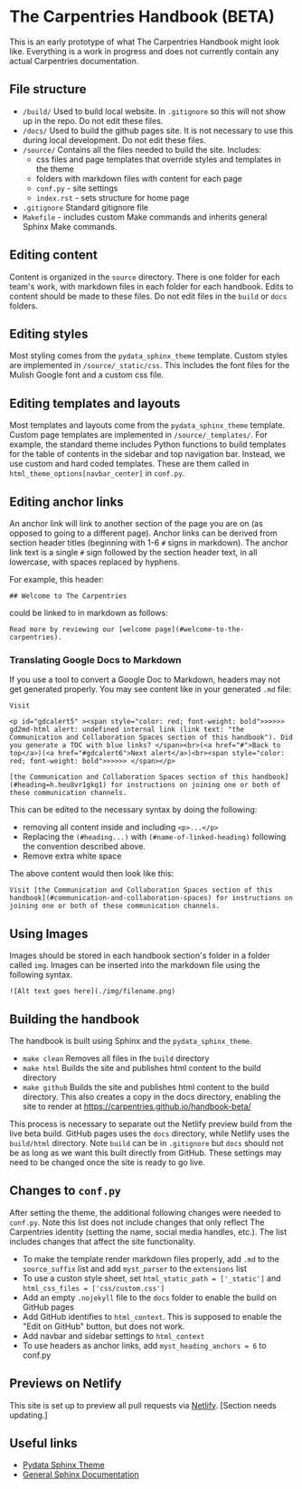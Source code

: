 # The Carpentries Handbook (BETA)

This is an early prototype of what The Carpentries Handbook might look like.  Everything is a work in progress and does not currently contain any actual Carpentries documentation.

## File structure

* `/build/` Used to build local website. In `.gitignore` so this will not show up in the repo.  Do not edit these files.
* `/docs/`  Used to build the github pages site.  It is not necessary to use this during local development. Do not edit these files.
* `/source/` Contains all the files needed to build the site.  Includes:
    * css files and page templates that override styles and templates in the theme
    * folders with markdown files with content for each page
    * `conf.py` - site settings
    * `index.rst` - sets structure for home page
* `.gitignore` Standard gitignore file
* `Makefile` - includes custom Make commands and inherits general Sphinx Make commands.

## Editing content

Content is organized in the `source` directory.  There is one folder for each team's work, with markdown files in each folder for each handbook.  Edits to content should be made to these files.  Do not edit files in the `build` or `docs` folders.

## Editing styles

Most styling comes from the `pydata_sphinx_theme` template.  Custom styles are implemented in `/source/_static/css`.  This includes the font files for the Mulish Google font and a custom css file.

## Editing templates and layouts

Most templates and layouts come from the `pydata_sphinx_theme` template.  Custom page templates are implemented in `/source/_templates/`.  For example, the standard theme includes Python functions to build templates for the table of contents in the sidebar and top navigation bar. Instead, we use custom and hard coded templates.  These are them called in `html_theme_options[navbar_center]` in `conf.py`. 

## Editing anchor links

An anchor link will link to another section of the page you are on (as opposed to going to a different page).  Anchor links can be derived from section header titles (beginning with 1-6 `#` signs in markdown).  The anchor link text is a single `#` sign followed by the section header text, in all lowercase, with spaces replaced by hyphens.

For example, this header:

```
## Welcome to The Carpentries
```

could be linked to in markdown as follows:

```
Read more by reviewing our [welcome page](#welcome-to-the-carpentries).
```

### Translating Google Docs to Markdown

If you use a tool to convert a Google Doc to Markdown, headers may not get generated properly.  You may see content like in your generated `.md` file:

```
Visit 

<p id="gdcalert5" ><span style="color: red; font-weight: bold">>>>>>  gd2md-html alert: undefined internal link (link text: "the Communication and Collaboration Spaces section of this handbook"). Did you generate a TOC with blue links? </span><br>(<a href="#">Back to top</a>)(<a href="#gdcalert6">Next alert</a>)<br><span style="color: red; font-weight: bold">>>>>> </span></p>

[the Communication and Collaboration Spaces section of this handbook](#heading=h.heu8vr1gkq1) for instructions on joining one or both of these communication channels.
```

This can be edited to the necessary syntax by doing the following: 

* removing all content inside and including `<p>...</p>`
* Replacing the `(#heading...)` with `(#name-of-linked-heading)` following the convention described above.  
* Remove extra white space

The above content would then look like this:

```
Visit [the Communication and Collaboration Spaces section of this handbook](#communication-and-collaboration-spaces) for instructions on joining one or both of these communication channels.
```

## Using Images

Images should be stored in each handbook section's folder in a folder called `img`.  Images can be inserted into the markdown file using the following syntax. 

```
![Alt text goes here](./img/filename.png)
```


## Building the handbook

The handbook is built using Sphinx and the `pydata_sphinx_theme`.

* `make clean` Removes all files in the `build` directory
* `make html` Builds the site and publishes html content to the build directory
* `make github` Builds the site and publishes html content to the build directory. This also creates a copy in the docs directory, enabling the site to render at https://carpentries.github.io/handbook-beta/

This process is necessary to separate out the Netlify preview build from the live beta build.  GitHub pages uses the `docs` directory, while Netlify uses the `build/html` directory. Note `build` can be in `.gitignore` but `docs` should not be as long as we want this built directly from GitHub.  These settings may need to be changed once the site is ready to go live.

## Changes to `conf.py`

After setting the theme, the additional following changes were needed to `conf.py`.  Note this list does not include changes that only reflect The Carpentries identity (setting the name, social media handles, etc.).  The list includes changes that affect the site functionality.

* To make the template render markdown files properly, add `.md` to the `source_suffix` list and add `myst_parser` to the `extensions` list
* To use a custon style sheet, set `html_static_path = ['_static']` and `html_css_files = ['css/custom.css']`
* Add an empty `.nojekyll` file to the `docs` folder to enable the build on GitHub pages
* Add GitHub identifies to `html_context`. This is supposed to enable the "Edit on GitHub" button, but does not work.
* Add navbar and sidebar settings to `html_context`
* To use headers as anchor links, add `myst_heading_anchors = 6` to conf.py

## Previews on Netlify

This site is set up to preview all pull requests via [Netlify](https://app.netlify.com/sites/carpentries-beta-handbook-preview/overview). [Section needs updating.]

## Useful links

* [Pydata Sphinx Theme](https://pydata-sphinx-theme.readthedocs.io/en/stable/index.html)
* [General Sphinx Documentation](https://www.sphinx-doc.org/en/master/usage/configuration.html#module-conf)

